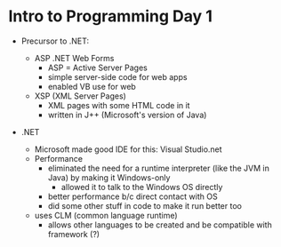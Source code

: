 # Intro to Programming Day 1

- Precursor to .NET:
    - ASP .NET Web Forms
        - ASP = Active Server Pages
        - simple server-side code for web apps
        - enabled VB use for web
    - XSP (XML Server Pages)
        - XML pages with some HTML code in it
        - written in J++ (Microsoft's version of Java)

- .NET
    - Microsoft made good IDE for this: Visual Studio.net
    - Performance
        - eliminated the need for a runtime interpreter (like the JVM in Java) by making it Windows-only
            - allowed it to talk to the Windows OS directly
        - better performance b/c direct contact with OS
        - did some other stuff in code to make it run better too
    - uses CLM (common language runtime)
        - allows other languages to be created and be compatible with framework (?)